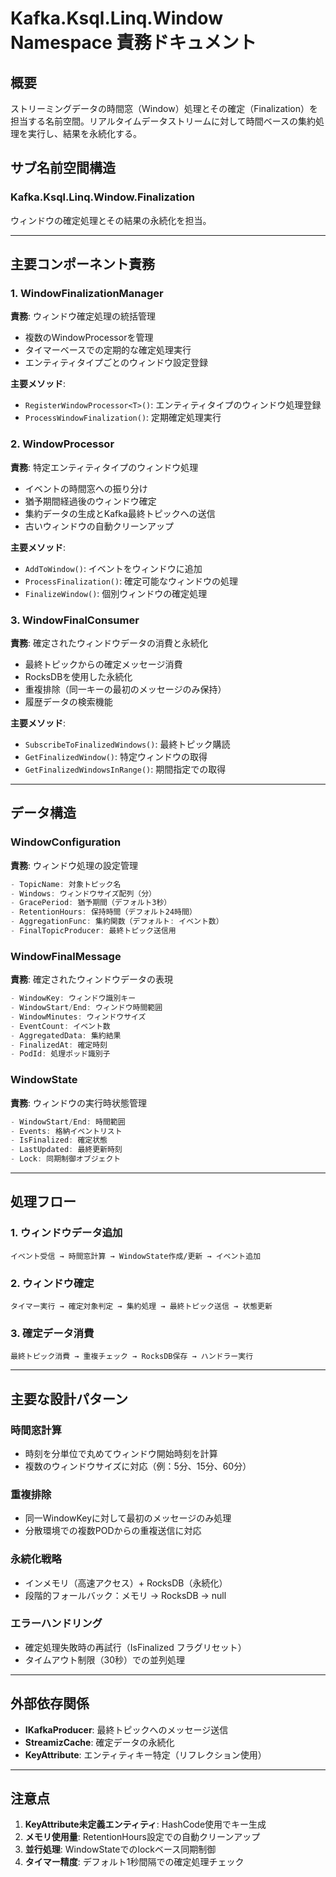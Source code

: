 # Kafka.Ksql.Linq.Window Namespace 責務ドキュメント

## 概要
ストリーミングデータの時間窓（Window）処理とその確定（Finalization）を担当する名前空間。リアルタイムデータストリームに対して時間ベースの集約処理を実行し、結果を永続化する。

## サブ名前空間構造

### Kafka.Ksql.Linq.Window.Finalization
ウィンドウの確定処理とその結果の永続化を担当。

---

## 主要コンポーネント責務

### 1. WindowFinalizationManager
**責務**: ウィンドウ確定処理の統括管理
- 複数のWindowProcessorを管理
- タイマーベースでの定期的な確定処理実行
- エンティティタイプごとのウィンドウ設定登録

**主要メソッド**:
- `RegisterWindowProcessor<T>()`: エンティティタイプのウィンドウ処理登録
- `ProcessWindowFinalization()`: 定期確定処理実行

### 2. WindowProcessor<T>
**責務**: 特定エンティティタイプのウィンドウ処理
- イベントの時間窓への振り分け
- 猶予期間経過後のウィンドウ確定
- 集約データの生成とKafka最終トピックへの送信
- 古いウィンドウの自動クリーンアップ

**主要メソッド**:
- `AddToWindow()`: イベントをウィンドウに追加
- `ProcessFinalization()`: 確定可能なウィンドウの処理
- `FinalizeWindow()`: 個別ウィンドウの確定処理

### 3. WindowFinalConsumer
**責務**: 確定されたウィンドウデータの消費と永続化
- 最終トピックからの確定メッセージ消費
- RocksDBを使用した永続化
- 重複排除（同一キーの最初のメッセージのみ保持）
- 履歴データの検索機能

**主要メソッド**:
- `SubscribeToFinalizedWindows()`: 最終トピック購読
- `GetFinalizedWindow()`: 特定ウィンドウの取得
- `GetFinalizedWindowsInRange()`: 期間指定での取得

---

## データ構造

### WindowConfiguration<T>
**責務**: ウィンドウ処理の設定管理
```csharp
- TopicName: 対象トピック名
- Windows: ウィンドウサイズ配列（分）
- GracePeriod: 猶予期間（デフォルト3秒）
- RetentionHours: 保持時間（デフォルト24時間）
- AggregationFunc: 集約関数（デフォルト: イベント数）
- FinalTopicProducer: 最終トピック送信用
```

### WindowFinalMessage
**責務**: 確定されたウィンドウデータの表現
```csharp
- WindowKey: ウィンドウ識別キー
- WindowStart/End: ウィンドウ時間範囲
- WindowMinutes: ウィンドウサイズ
- EventCount: イベント数
- AggregatedData: 集約結果
- FinalizedAt: 確定時刻
- PodId: 処理ポッド識別子
```

### WindowState<T>
**責務**: ウィンドウの実行時状態管理
```csharp
- WindowStart/End: 時間範囲
- Events: 格納イベントリスト
- IsFinalized: 確定状態
- LastUpdated: 最終更新時刻
- Lock: 同期制御オブジェクト
```

---

## 処理フロー

### 1. ウィンドウデータ追加
```
イベント受信 → 時間窓計算 → WindowState作成/更新 → イベント追加
```

### 2. ウィンドウ確定
```
タイマー実行 → 確定対象判定 → 集約処理 → 最終トピック送信 → 状態更新
```

### 3. 確定データ消費
```
最終トピック消費 → 重複チェック → RocksDB保存 → ハンドラー実行
```

---

## 主要な設計パターン

### 時間窓計算
- 時刻を分単位で丸めてウィンドウ開始時刻を計算
- 複数のウィンドウサイズに対応（例：5分、15分、60分）

### 重複排除
- 同一WindowKeyに対して最初のメッセージのみ処理
- 分散環境での複数PODからの重複送信に対応

### 永続化戦略
- インメモリ（高速アクセス）+ RocksDB（永続化）
- 段階的フォールバック：メモリ → RocksDB → null

### エラーハンドリング
- 確定処理失敗時の再試行（IsFinalized フラグリセット）
- タイムアウト制限（30秒）での並列処理

---

## 外部依存関係

- **IKafkaProducer**: 最終トピックへのメッセージ送信
- **StreamizCache**: 確定データの永続化
- **KeyAttribute**: エンティティキー特定（リフレクション使用）

---

## 注意点

1. **KeyAttribute未定義エンティティ**: HashCode使用でキー生成
2. **メモリ使用量**: RetentionHours設定での自動クリーンアップ
3. **並行処理**: WindowStateでのlockベース同期制御
4. **タイマー精度**: デフォルト1秒間隔での確定処理チェック